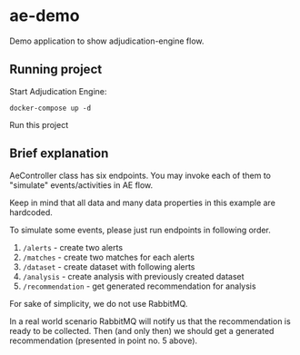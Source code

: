 # ae-demo
 
Demo application to show adjudication-engine flow.
 
## Running project

Start Adjudication Engine:

    docker-compose up -d

Run this project
 
## Brief explanation
 
AeController class has six endpoints. You may invoke each of them to "simulate" events/activities in AE flow.

Keep in mind that all data and many data properties in this example are hardcoded. 

To simulate some events, please just run endpoints in following order.
 
1. `/alerts` - create two alerts
2. `/matches` - create two matches for each alerts
3. `/dataset` - create dataset with following alerts
4. `/analysis` - create analysis with previously created dataset
5. `/recommendation` - get generated recommendation for analysis
 
For sake of simplicity, we do not use RabbitMQ.

In a real world scenario RabbitMQ will notify us that the recommendation is ready to be collected. Then (and only then) we should get a generated recommendation (presented in point no. 5 above).
